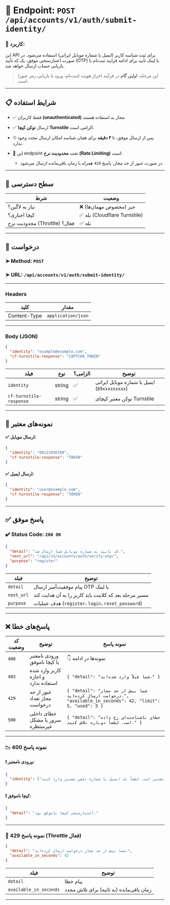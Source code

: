 # 📌 Endpoint: `POST /api/accounts/v1/auth/submit-identity/`

### 🎯 کاربرد:

این API برای ثبت شناسه کاربر (ایمیل یا شماره موبایل ایرانی) استفاده می‌شود. در صورت اعتبارسنجی موفق، یک کد تأیید (OTP) یا لینک تأیید برای ادامه فرایند ثبت‌نام یا بازیابی حساب ارسال خواهد شد.

> این مرحله، **اولین گام** در فرآیند احراز هویت (ثبت‌نام، ورود یا بازیابی رمز عبور) است.

---

## 📋 شرایط استفاده

* ✅ فقط کاربران **(unauthenticated)** مجاز به استفاده هستند.
* ✅ ارسال **توکن کپچا Turnstile** الزامی است.
* ⏱ پس از ارسال موفق، تا **۳ دقیقه** برای همان شناسه امکان ارسال مجدد وجود ندارد.
* 🚦 این endpoint تحت **محدودیت نرخ (Rate Limiting)** است:

  * در صورت عبور از حد مجاز، پاسخ `429` همراه با زمان باقی‌مانده ارسال می‌شود.

---

## 🔐 سطح دسترسی

| شرط                          | وضعیت                        |
| ---------------------------- | ---------------------------- |
| نیاز به لاگین؟               | ❌ خیر (مخصوص مهمان‌ها)       |
| کپچا اجباری؟                 | ✅ بله (Cloudflare Turnstile) |
| محدودیت نرخ (Throttle) فعال؟ | ✅ بله                        |

---

## 📨 درخواست

### ➤ Method: `POST`

### ➤ URL: `/api/accounts/v1/auth/submit-identity/`

---

### Headers

| کلید         | مقدار              |
| ------------ | ------------------ |
| Content-Type | `application/json` |

---

### Body (JSON)

```json
{
  "identity": "example@example.com",
  "cf-turnstile-response": "CAPTCHA_TOKEN"
}
```

| فیلد                    | نوع    | الزامی؟ | توضیح                                        |
| ----------------------- | ------ | ------- | -------------------------------------------- |
| `identity`              | string | ✅       | ایمیل یا شماره موبایل ایرانی (`09xxxxxxxxx`) |
| `cf-turnstile-response` | string | ✅       | توکن معتبر کپچای Turnstile                   |

---

## 🧪 نمونه‌های معتبر

#### ✅ ارسال موبایل:

```json
{ 
  "identity": "09123456789", 
  "cf-turnstile-response": "TOKEN" 
}
```

#### ✅ ارسال ایمیل:

```json
{ 
  "identity": "user@example.com", 
  "cf-turnstile-response": "TOKEN" 
}
```

---

## ✅ پاسخ موفق

### ✔️ Status Code: `200 OK`

```json
{
  "detail": "کد تایید به شماره موبایل شما ارسال شد.",
  "next_url": "/api/v1/accounts/auth/verify-otp/",
  "purpose": "register"
}
```

| فیلد       | توضیح                                                  |
| ---------- | ------------------------------------------------------ |
| `detail`   | پیام موفقیت‌آمیز ارسال OTP یا لینک                     |
| `next_url` | مسیر مرحله بعد که کلاینت باید کاربر را به آن هدایت کند |
| `purpose`  | هدف عملیات (`register`، `login`، `reset_password`)     |

---

## ❌ پاسخ‌های خطا

| کد وضعیت | توضیح                                | نمونه پاسخ                                                                                                      |
| -------- | ------------------------------------ | --------------------------------------------------------------------------------------------------------------- |
| `400`    | ورودی نامعتبر یا کپچا ناموفق         | 👇 نمونه‌ها در ادامه                                                                                            |
| `403`    | کاربر وارد شده و اجازه استفاده ندارد | `{ "detail": "شما قبلاً وارد شده‌اید." }`                                                                       |
| `429`    | عبور از حد مجاز تعداد درخواست        | `{ "detail": "شما بیش از حد مجاز درخواست ارسال کرده‌اید.", "available_in_seconds": 42, "limit": 5, "used": 5 }` |
| `500`    | خطای داخلی سرور یا مشکل غیرمنتظره    | `{ "detail": "خطای ناشناخته‌ای رخ داده است. لطفاً دوباره تلاش کنید." }`                                         |

---

### 📉 نمونه پاسخ 400

#### ❗ ورودی نامعتبر:

```json
{
  "identity": ["ورودی نامعتبر است. لطفاً یک ایمیل یا شماره تلفن معتبر وارد کنید."]
}
```

#### ❗ کپچا ناموفق:

```json
{
  "detail": "اعتبارسنجی کپچا ناموفق بود."
}
```

---

### 🚦 نمونه پاسخ 429 (Throttle فعال)

```json
{
  "detail": "شما بیش از حد مجاز درخواست ارسال کرده‌اید.",
  "available_in_seconds": 42
}
```

| فیلد                   | توضیح                                     |
| ---------------------- | ----------------------------------------- |
| `detail`               | پیام خطا                                  |
| `available_in_seconds` | زمان باقی‌مانده (به ثانیه) برای تلاش مجدد |

---